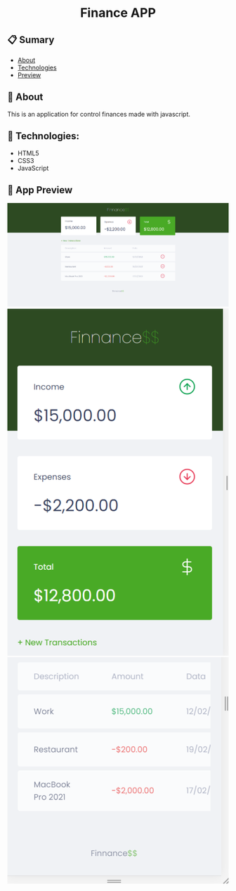 <h1 align="center">
Finance APP 
</h1>

## 📋 Sumary

- [About](#-About)
- [Technologies](#-Technologies)
- [Preview](#-App-Preview)


## 📖 About

This is an application for control finances made with javascript.

## 🚀 Technologies:

- HTML5
- CSS3
- JavaScript

## 🚀  App Preview 

<p align="center">
  <img src="./assets/homePsDesktop.png">
  <img src="./assets/homePsMobile1.png">
  <img src="./assets/homePsMobile.png">
</p>
